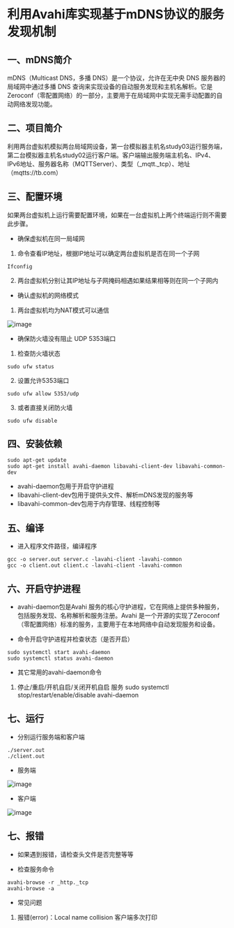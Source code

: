 # 利用Avahi库实现基于mDNS协议的服务发现机制

## 一、mDNS简介
mDNS（Multicast DNS，多播 DNS）是一个协议，允许在无中央 DNS 服务器的局域网中通过多播 DNS 查询来实现设备的自动服务发现和主机名解析。它是Zeroconf（零配置网络）的一部分，主要用于在局域网中实现无需手动配置的自动网络发现功能。
## 二、项目简介
利用两台虚拟机模拟两台局域网设备，第一台模拟器主机名study03运行服务端，第二台模拟器主机名study02运行客户端。客户端输出服务端主机名、IPv4、IPv6地址、服务器名称（MQTTServer）、类型（_mqtt._tcp）、地址（mqtts://tb.com）
## 三、配置环境
如果两台虚拟机上运行需要配置环境，如果在一台虚拟机上两个终端运行则不需要此步骤。
* 确保虚拟机在同一局域网

1. 命令查看IP地址，根据IP地址可以确定两台虚拟机是否在同一个子网

``` shell
Ifconfig
```

2. 两台虚拟机分别让其IP地址与子网掩码相遇如果结果相等则在同一个子网内

* 确认虚拟机的网络模式

1. 两台虚拟机均为NAT模式可以通信

![image](https://github.com/user-attachments/assets/b5e61496-b8b6-4910-ab16-2a930e943948)


* 确保防火墙没有阻止 UDP 5353端口

1. 检查防火墙状态

```shell
sudo ufw status
```

2. 设置允许5353端口

```shell
sudo ufw allow 5353/udp
```

3. 或者直接关闭防火墙

```shell
sudo ufw disable
```

## 四、安装依赖

```shell
sudo apt-get update
sudo apt-get install avahi-daemon libavahi-client-dev libavahi-common-dev
```

* avahi-daemon包用于开启守护进程
* libavahi-client-dev包用于提供头文件、解析mDNS发现的服务等
* libavahi-common-dev包用于内存管理、线程控制等

## 五、编译
* 进入程序文件路径，编译程序

```shell
gcc -o server.out server.c -lavahi-client -lavahi-common
gcc -o client.out client.c -lavahi-client -lavahi-common
```

## 六、开启守护进程
* avahi-daemon包是Avahi 服务的核心守护进程，它在网络上提供多种服务，包括服务发现、名称解析和服务注册。Avahi 是一个开源的实现了Zeroconf（零配置网络）标准的服务，主要用于在本地网络中自动发现服务和设备。

* 命令开启守护进程并检查状态（是否开启）

```shell
sudo systemctl start avahi-daemon
sudo systemctl status avahi-daemon
```
* 其它常用的avahi-daemon命令

1. 停止/重启/开机自启/关闭开机自启 服务
sudo systemctl stop/restart/enable/disable avahi-daemon

## 七、运行
* 分别运行服务端和客户端

```shell
./server.out
./client.out
```

* 服务端

![image](https://github.com/user-attachments/assets/65f3b395-9188-4cc8-a786-985b9fc3bb67)

* 客户端

![image](https://github.com/user-attachments/assets/562d23de-ac12-4d76-88ac-6b19a95f249e)


## 七、报错
* 如果遇到报错，请检查头文件是否完整等等

* 检查服务命令

```shell
avahi-browse -r _http._tcp
avahi-browse -a
```

* 常见问题

1. 报错(error)：Local name collision
客户端多次打印
